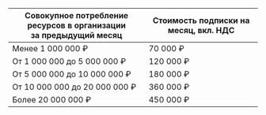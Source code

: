 Совокупное потребление ресурсов в организации<br>за предыдущий месяц | Стоимость подписки на месяц, вкл. НДС
----- | -----
| Менее 1 000 000 ₽ | 70 000 ₽ |
| От 1 000 000 до 5 000 000 ₽ | 120 000 ₽ |
| От 5 000 000 до 10 000 000 ₽ | 180 000 ₽ |
| От 10 000 000 до 20 000 000 ₽ | 360 000 ₽ |
| Более 20 000 000 ₽ | 450 000 ₽ |